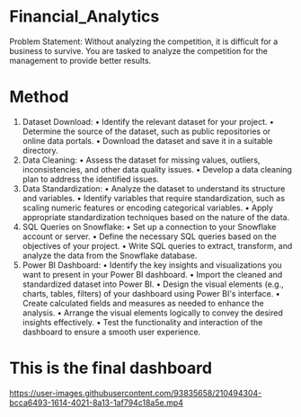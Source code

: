 # Financial_Analytics
Problem Statement:
Without analyzing the competition, it is difficult for a business to survive. You are
tasked to analyze the competition for the management to provide better results.

# Method
1.	Dataset Download:
  •	Identify the relevant dataset for your project.
  •	Determine the source of the dataset, such as public repositories or online data portals.
  •	Download the dataset and save it in a suitable directory.
2.	Data Cleaning:
•	Assess the dataset for missing values, outliers, inconsistencies, and other data quality issues.
•	Develop a data cleaning plan to address the identified issues.
3.	Data Standardization:
•	Analyze the dataset to understand its structure and variables.
•	Identify variables that require standardization, such as scaling numeric features or encoding categorical variables.
•	Apply appropriate standardization techniques based on the nature of the data.
4.	SQL Queries on Snowflake:
•	Set up a connection to your Snowflake account or server.
•	Define the necessary SQL queries based on the objectives of your project.
•	Write SQL queries to extract, transform, and analyze the data from the Snowflake database.
5.	Power BI Dashboard:
•	Identify the key insights and visualizations you want to present in your Power BI dashboard.
•	Import the cleaned and standardized dataset into Power BI.
•	Design the visual elements (e.g., charts, tables, filters) of your dashboard using Power BI's interface.
•	Create calculated fields and measures as needed to enhance the analysis.
•	Arrange the visual elements logically to convey the desired insights effectively.
•	Test the functionality and interaction of the dashboard to ensure a smooth user experience.


# This is the final dashboard 



https://user-images.githubusercontent.com/93835658/210494304-bcca6493-1614-4021-8a13-1af794c18a5e.mp4


